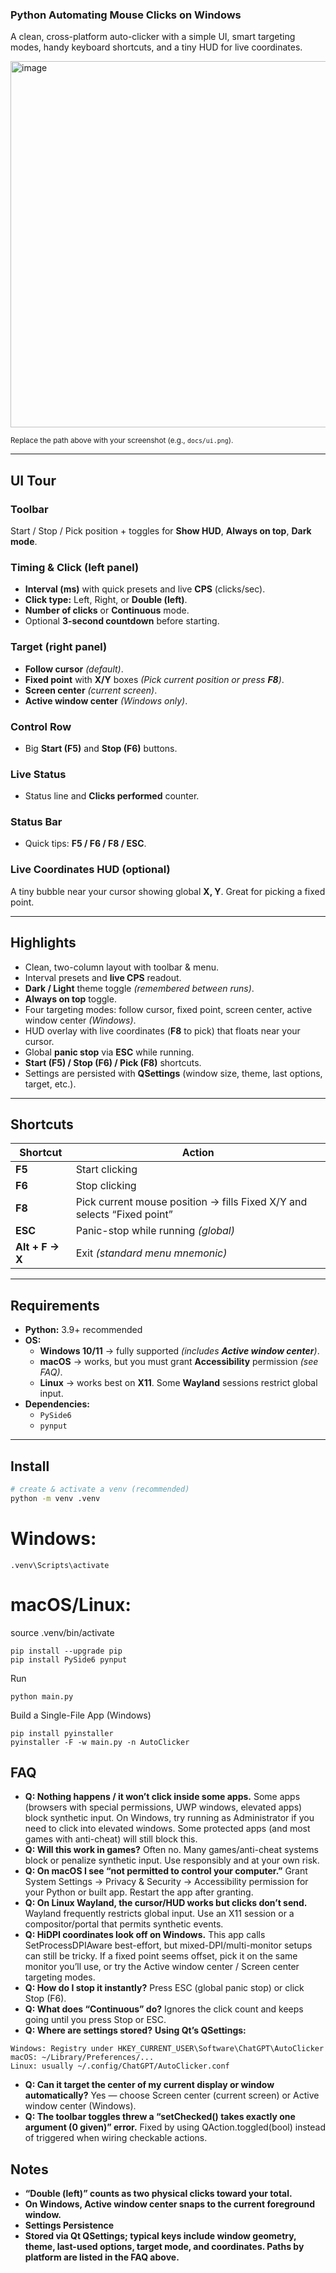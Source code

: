 ### Python Automating Mouse Clicks on Windows

A clean, cross-platform auto-clicker with a simple UI, smart targeting modes, handy keyboard shortcuts, and a tiny HUD for live coordinates.

<img width="754" height="586" alt="image" src="https://github.com/user-attachments/assets/1499687c-3dc3-4b22-818e-1206f5061e63" />

<sub>Replace the path above with your screenshot (e.g., `docs/ui.png`).</sub>

---

## UI Tour

### Toolbar
Start / Stop / Pick position + toggles for **Show HUD**, **Always on top**, **Dark mode**.

### Timing & Click (left panel)
- **Interval (ms)** with quick presets and live **CPS** (clicks/sec).
- **Click type:** Left, Right, or **Double (left)**.
- **Number of clicks** or **Continuous** mode.
- Optional **3-second countdown** before starting.

### Target (right panel)
- **Follow cursor** *(default)*.
- **Fixed point** with **X/Y** boxes *(Pick current position or press **F8**)*.
- **Screen center** *(current screen)*.
- **Active window center** *(Windows only)*.

### Control Row
- Big **Start (F5)** and **Stop (F6)** buttons.

### Live Status
- Status line and **Clicks performed** counter.

### Status Bar
- Quick tips: **F5 / F6 / F8 / ESC**.

### Live Coordinates HUD (optional)
A tiny bubble near your cursor showing global **X, Y**. Great for picking a fixed point.

---

## Highlights
- Clean, two-column layout with toolbar & menu.
- Interval presets and **live CPS** readout.
- **Dark / Light** theme toggle *(remembered between runs)*.
- **Always on top** toggle.
- Four targeting modes: follow cursor, fixed point, screen center, active window center *(Windows)*.
- HUD overlay with live coordinates (**F8** to pick) that floats near your cursor.
- Global **panic stop** via **ESC** while running.
- **Start (F5) / Stop (F6) / Pick (F8)** shortcuts.
- Settings are persisted with **QSettings** (window size, theme, last options, target, etc.).

---

## Shortcuts

| Shortcut | Action |
|---|---|
| **F5** | Start clicking |
| **F6** | Stop clicking |
| **F8** | Pick current mouse position → fills Fixed X/Y and selects “Fixed point” |
| **ESC** | Panic-stop while running *(global)* |
| **Alt + F → X** | Exit *(standard menu mnemonic)* |

---

## Requirements

- **Python:** 3.9+ recommended  
- **OS:**  
  - **Windows 10/11** → fully supported *(includes **Active window center**)*.  
  - **macOS** → works, but you must grant **Accessibility** permission *(see FAQ)*.  
  - **Linux** → works best on **X11**. Some **Wayland** sessions restrict global input.
- **Dependencies:**  
  - `PySide6`  
  - `pynput`

---

## Install

```bash
# create & activate a venv (recommended)
python -m venv .venv
```

# Windows:
```
.venv\Scripts\activate
```
# macOS/Linux:
source .venv/bin/activate
```
pip install --upgrade pip
pip install PySide6 pynput
```


Run
```
python main.py
```
Build a Single-File App (Windows)
```
pip install pyinstaller
pyinstaller -F -w main.py -n AutoClicker
```

## FAQ
- **Q: Nothing happens / it won’t click inside some apps.**
Some apps (browsers with special permissions, UWP windows, elevated apps) block synthetic input. On Windows, try running as Administrator if you need to click into elevated windows. Some protected apps (and most games with anti-cheat) will still block this.
- **Q: Will this work in games?**
Often no. Many games/anti-cheat systems block or penalize synthetic input. Use responsibly and at your own risk.
- **Q: On macOS I see “not permitted to control your computer.”**
Grant System Settings → Privacy & Security → Accessibility permission for your Python or built app. Restart the app after granting.
- **Q: On Linux Wayland, the cursor/HUD works but clicks don’t send.**
Wayland frequently restricts global input. Use an X11 session or a compositor/portal that permits synthetic events.
- **Q: HiDPI coordinates look off on Windows.**
This app calls SetProcessDPIAware best-effort, but mixed-DPI/multi-monitor setups can still be tricky. If a fixed point seems offset, pick it on the same monitor you’ll use, or try the Active window center / Screen center targeting modes.
- **Q: How do I stop it instantly?**
Press ESC (global panic stop) or click Stop (F6).
- **Q: What does “Continuous” do?**
Ignores the click count and keeps going until you press Stop or ESC.
- **Q: Where are settings stored?**
**Using Qt’s QSettings:**
```
Windows: Registry under HKEY_CURRENT_USER\Software\ChatGPT\AutoClicker
macOS: ~/Library/Preferences/...
Linux: usually ~/.config/ChatGPT/AutoClicker.conf
```

- **Q: Can it target the center of my current display or window automatically?**
Yes — choose Screen center (current screen) or Active window center (Windows).
- **Q: The toolbar toggles threw a “setChecked() takes exactly one argument (0 given)” error.**
Fixed by using QAction.toggled(bool) instead of triggered when wiring checkable actions.

## Notes
- **“Double (left)” counts as two physical clicks toward your total.**
- **On Windows, Active window center snaps to the current foreground window.**
- **Settings Persistence**
- **Stored via Qt QSettings; typical keys include window geometry, theme, last-used options, target mode, and coordinates. Paths by platform are listed in the FAQ above.**
